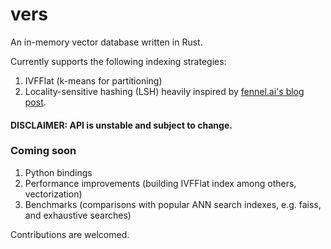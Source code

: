 # vers

An in-memory vector database written in Rust.

Currently supports the following indexing strategies:

1. IVFFlat (k-means for partitioning)
2. Locality-sensitive hashing (LSH) heavily inspired by [fennel.ai's blog post](https://fennel.ai/blog/vector-search-in-200-lines-of-rust/).

#### DISCLAIMER: API is unstable and subject to change.

### Coming soon

1. Python bindings
2. Performance improvements (building IVFFlat index among others, vectorization)
3. Benchmarks (comparisons with popular ANN search indexes, e.g. faiss, and exhaustive searches)

Contributions are welcomed.
